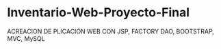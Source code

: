 # Inventario-Web-Proyecto-Final
ACREACION DE PLICACIÓN WEB CON JSP, FACTORY DAO, BOOTSTRAP, MVC, MySQL 
